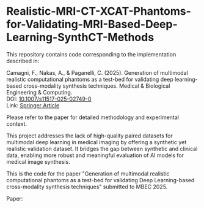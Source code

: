 # Realistic-MRI-CT-XCAT-Phantoms-for-Validating-MRI-Based-Deep-Learning-SynthCT-Methods

This repository contains code corresponding to the implementation described in:

Camagni, F., Nakas, A., & Paganelli, C. (2025). Generation of multimodal realistic computational phantoms as a test-bed for validating deep learning-based cross-modality synthesis techniques. Medical & Biological Engineering & Computing.  
DOI: [10.1007/s11517-025-02749-0](https://doi.org/10.1007/s11517-025-02749-0)  
Link: [Springer Article](https://link.springer.com/article/10.1007/s11517-025-02749-0)

Please refer to the paper for detailed methodology and experimental context.

This project addresses the lack of high-quality paired datasets for multimodal deep learning in medical imaging by offering a synthetic yet realistic validation dataset. It bridges the gap between synthetic and clinical data, enabling more robust and meaningful evaluation of AI models for medical image synthesis.

This is the code for the paper "Generation of multimodal realistic computational phantoms as a test-bed for validating Deep Learning-based cross-modality synthesis techniques" submitted to MBEC 2025. 

Paper:
